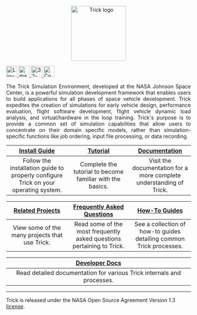<p align=center>
<picture>
  <a href="https://nasa.github.io/trick">
  <source media="(prefers-color-scheme: dark)" srcset="https://raw.github.com/nasa/Trick/master/TrickLogo_darkmode.png">
  <img alt="Trick logo" src="https://raw.github.com/nasa/Trick/master/TrickLogo.png" height=150px>
</picture>
</p>

<p align=left>
<a href="https://github.com/nasa/trick/actions?query=workflow%3ALinux">
<img src="https://github.com/nasa/trick/workflows/Linux/badge.svg?branch=master" alt="Linux" height=30px>
</a>
<a href="https://github.com/nasa/trick/actions?query=workflow%3AmacOS">
<img src="https://github.com/nasa/trick/workflows/macOS/badge.svg?branch=master" alt="macOS" height=30px>
</a>
<a href="https://github.com/nasa/trick/actions?query=workflow%3A32-bit">
<img src="https://github.com/nasa/trick/workflows/32-bit/badge.svg?branch=master" alt="32-bit" height=30px>
</a>
<a href="https://coveralls.io/github/nasa/trick?branch=master">
<img src="https://coveralls.io/repos/github/nasa/trick/badge.svg?branch=master" alt="Coverage Status" height=30px>
</a>
</p>


<p align=justify>
The Trick Simulation Environment, developed at the NASA Johnson Space Center, is a powerful simulation development framework that enables users to build applications for all phases of space vehicle development. Trick expedites the creation of simulations for early vehicle design, performance evaluation, flight software development, flight vehicle dynamic load analysis, and virtual/hardware in the loop training. Trick's purpose is to provide a common set of simulation capabilities that allow users to concentrate on their domain specific models, rather than simulation-specific functions like job ordering, input file processing, or data recording.
</p>

<table>
    <col width="33%">
    <col width="33%">
    <col width="33%">
    <thead>
        <tr>
            <th><a href="https://nasa.github.io/trick/documentation/install_guide/Install-Guide">Install Guide</a></th>
            <th><a href="https://nasa.github.io/trick/tutorial/Tutorial">Tutorial</a></th>
            <th><a href="https://nasa.github.io/trick/documentation/Documentation-Home">Documentation</a></th>
        </tr>
    </thead>
    <tbody>
        <tr align="center">
            <td>Follow the installation guide to properly configure Trick on your operating system.</td>
            <td>Complete the tutorial to become familiar with the basics.</td>
            <td>Visit the documentation for a more complete understanding of Trick.</td>
        </tr>
    </tbody>
</table>

<table>
    <col width="33%">
    <col width="33%">
    <col width="33%">
    <thead>
        <tr>
            <th><a href="https://nasa.github.io/trick/related_projects/Related-Projects">Related Projects</a></th>
            <th><a href="https://nasa.github.io/trick/faq/FAQ">Frequently Asked Questions</a></th>
            <th><a href="https://nasa.github.io/trick/howto_guides/How-To-Guides">How-To Guides</a></th>
        </tr>
    </thead>
    <tbody>
        <tr align="center">
            <td>View some of the many projects that use Trick.</td>
            <td>Read some of the most frequently asked questions pertaining to Trick.</td>
            <td>See a collection of how-to guides detailing common Trick processes.</td>
        </tr>
    </tbody>
</table>

<table align="center">
    <col width="100%">
    <thead>
        <tr>
            <th><a href="https://nasa.github.io/trick/developer_docs/Developer-Docs-Home"> Developer Docs </a></th>
        </tr>
    </thead>
    <tbody>
        <tr align="center">
            <td>Read detailed documentation for various Trick internals and processes.</td>
        </tr>
    </tbody>
</table>

---

Trick is released under the NASA Open Source Agreement Version 1.3 [license](https://github.com/nasa/trick/blob/master/LICENSE).
